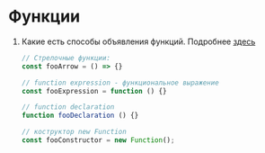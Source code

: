 # Функции

1. Какие есть способы объявления функций.
    Подробнее [здесь](https://learn.javascript.ru/function-declaration-expression)
    ```js
    // Стрелочные функции:
   const fooArrow = () => {}
   
   // function expression - функциональное выражение
   const fooExpression = function () {}
   
   // function declaration
   function fooDeclaration () {}
   
   // коструктор new Function
   const fooConstructor = new Function(); 
    ```
    